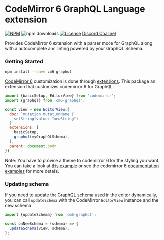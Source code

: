 # CodeMirror 6 GraphQL Language extension

[![NPM](https://img.shields.io/npm/v/cm6-graphql.svg?style=flat-square)](https://npmjs.com/cm6-graphql)
![npm downloads](https://img.shields.io/npm/dm/cm6-graphql?label=npm%20downloads)
[![License](https://img.shields.io/npm/l/cm6-graphql.svg?style=flat-square)](LICENSE)
[Discord Channel](https://discord.gg/cffZwk8NJW)

Provides CodeMirror 6 extension with a parser mode for GraphQL along with a autocomplete and linting powered by your GraphQL Schema.

### Getting Started

```sh
npm install --save cm6-graphql
```

[CodeMirror 6](https://codemirror.net/) customization is done through [extensions](https://codemirror.net/docs/guide/#extension). This package an extension that customizes codemirror 6 for GraphQL.

```js
import {basicSetup, EditorView} from 'codemirror';
import {graphql} from 'cm6-graphql';

const view = new EditorView({
  doc: `mutation mutationName {
    setString(value: "newString")
  }`,
  extensions: [
    basicSetup,
    graphql(myGraphQLSchema),
  ],
  parent: document.body
})

```

Note: You have to provide a theme to codemirror 6 for the styling you want. You can take a look at [this example](https://github.com/graphql/graphiql/blob/main/examples/cm6-graphql-parcel/src/index.ts) or see the codemirror 6 [documentation examples](https://codemirror.net/examples/styling/) for more details.

### Updating schema

If you need to update the GraphQL schema used in the editor dynamically, you can call `updateSchema` with the CodeMirror `EditorView` instance and the new schema

```js
import {updateSchema} from 'cm6-graphql';

const onNewSchema = (schema) => {
  updateSchema(view, schema);
};
```
